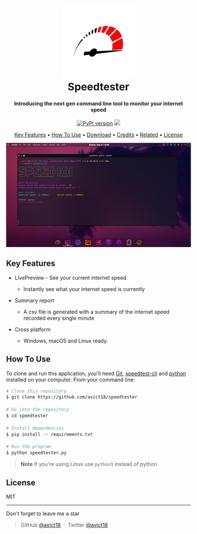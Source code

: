 
<h1 align="center">
  <br>
<img src="Assets/icon.png" alt="speedtester" width="200"></a>
  <br>
  Speedtester
  <br>
</h1>

<h4 align="center">Introducing the next gen command line tool to monitor your internet speed</h4>

<p align="center">
  <a href="https://badge.fury.io/py/pip"><img src="https://badge.fury.io/py/pip.svg" alt="PyPI version" height="18"></a>
  <a href="">
    <img src="https://img.shields.io/badge/License-MIT-yellow.svg">
  </a>
</p>

<p align="center">
  <a href="#key-features">Key Features</a> •
  <a href="#how-to-use">How To Use</a> •
  <a href="#download">Download</a> •
  <a href="#credits">Credits</a> •
  <a href="#related">Related</a> •
  <a href="#license">License</a>
</p>

![screenshot](Assets/screenshot.png)

## Key Features

* LivePreview - See your current internet speed
  - Instantly see what your internet speed is currently
* Summary report
  - A csv file is generated with a summary of the internet speed recorded every single minute

* Cross platform
  - Windows, macOS and Linux ready.

## How To Use

To clone and run this application, you'll need [Git](https://git-scm.com), [speedtest-cli](https://www.speedtest.net/de/apps/cli) and [python](https://python.org) installed on your computer. From your command line:

```bash
# Clone this repository
$ git clone https://github.com/avict18/speedtester

# Go into the repository
$ cd speedtester

# Install dependencies
$ pip install -r requirements.txt

# Run the program
$ python speedtester.py
```

> **Note**
> If you're using Linux use `python3` instead of python

## License

MIT

---
Don't forget to leave me a star
> GitHub [@avict18](https://github.com/avict18) &nbsp;&middot;&nbsp;
> Twitter [@avict18](https://twitter.com/avict18)

